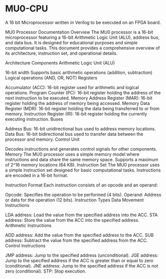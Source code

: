 # MU0-CPU
A 16 bit Microprocessor written in Verilog to be executed on an FPGA board.

MU0 Processor Documentation
Overview
The MU0 processor is a 16-bit microprocessor featuring a 16-bit Arithmetic Logic Unit (ALU), address bus, and data bus. It is designed for educational purposes and simple computational tasks. This document provides a comprehensive overview of its architecture, instruction set, and operational details.

Architecture
Components
Arithmetic Logic Unit (ALU)

16-bit width
Supports basic arithmetic operations (addition, subtraction)
Logical operations (AND, OR, NOT)
Registers

Accumulator (ACC): 16-bit register used for arithmetic and logical operations.
Program Counter (PC): 16-bit register holding the address of the next instruction to be executed.
Memory Address Register (MAR): 16-bit register holding the address of memory being accessed.
Memory Data Register (MDR): 16-bit register holding the data being transferred to or from memory.
Instruction Register (IR): 16-bit register holding the currently executing instruction.
Buses

Address Bus: 16-bit unidirectional bus used to address memory locations.
Data Bus: 16-bit bidirectional bus used to transfer data between the processor and memory.
Control Unit

Decodes instructions and generates control signals for other components.
Memory
The MU0 processor uses a simple memory model where instructions and data share the same memory space.
Supports a maximum of 2^16 memory locations (64 KB).
Instruction Set
The MU0 processor uses a simple instruction set designed for basic computational tasks. Instructions are encoded in a 16-bit format.

Instruction Format
Each instruction consists of an opcode and an operand:

Opcode: Specifies the operation to be performed (4 bits).
Operand: Address or data for the operation (12 bits).
Instruction Types
Data Movement Instructions

LDA address: Load the value from the specified address into the ACC.
STA address: Store the value from the ACC into the specified address.
Arithmetic Instructions

ADD address: Add the value from the specified address to the ACC.
SUB address: Subtract the value from the specified address from the ACC.
Control Instructions

JMP address: Jump to the specified address (unconditional).
JGE address: Jump to the specified address if the ACC is greater than or equal to zero (conditional).
JNE address: Jump to the specified address if the ACC is not zero (conditional).
STP: Stop execution.

